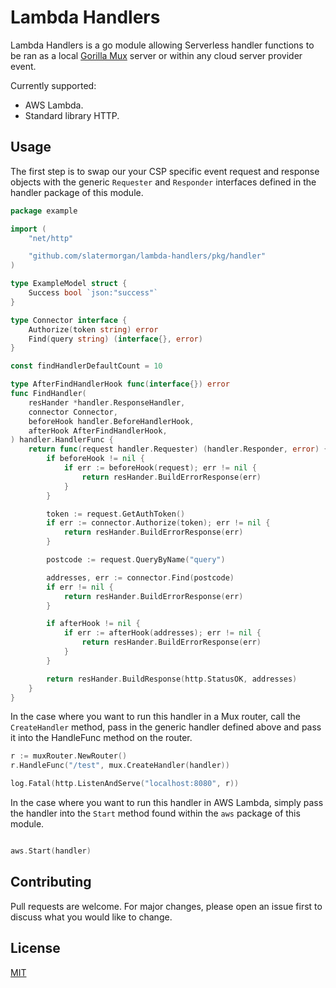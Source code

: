 # Lambda Handlers

Lambda Handlers is a go module allowing Serverless handler functions to be ran as a local [Gorilla Mux](https://github.com/gorilla/mux) server or within any cloud server provider event.

Currently supported:
 - AWS Lambda.
 - Standard library HTTP.

## Usage

The first step is to swap our your CSP specific event request and response objects with the generic `Requester` and `Responder` interfaces defined in the handler package of this module.

```go
package example

import (
	"net/http"

	"github.com/slatermorgan/lambda-handlers/pkg/handler"
)

type ExampleModel struct {
	Success bool `json:"success"`
}

type Connector interface {
	Authorize(token string) error
	Find(query string) (interface{}, error)
}

const findHandlerDefaultCount = 10

type AfterFindHandlerHook func(interface{}) error
func FindHandler(
	resHander *handler.ResponseHandler,
	connector Connector,
	beforeHook handler.BeforeHandlerHook,
	afterHook AfterFindHandlerHook,
) handler.HandlerFunc {
	return func(request handler.Requester) (handler.Responder, error) {
		if beforeHook != nil {
			if err := beforeHook(request); err != nil {
				return resHander.BuildErrorResponse(err)
			}
		}

		token := request.GetAuthToken()
		if err := connector.Authorize(token); err != nil {
			return resHander.BuildErrorResponse(err)
		}

		postcode := request.QueryByName("query")

		addresses, err := connector.Find(postcode)
		if err != nil {
			return resHander.BuildErrorResponse(err)
		}

		if afterHook != nil {
			if err := afterHook(addresses); err != nil {
				return resHander.BuildErrorResponse(err)
			}
		}

		return resHander.BuildResponse(http.StatusOK, addresses)
	}
}

```

In the case where you want to run this handler in a Mux router, call the `CreateHandler` method, pass in the generic handler defined above and pass it into the HandleFunc method on the router.

```go
r := muxRouter.NewRouter()
r.HandleFunc("/test", mux.CreateHandler(handler))

log.Fatal(http.ListenAndServe("localhost:8080", r))
```

In the case where you want to run this handler in AWS Lambda, simply pass the handler into the `Start` method found within the `aws` package of this module.
```go

aws.Start(handler)
```

## Contributing
Pull requests are welcome. For major changes, please open an issue first to discuss what you would like to change.


## License
[MIT](https://choosealicense.com/licenses/mit/)
